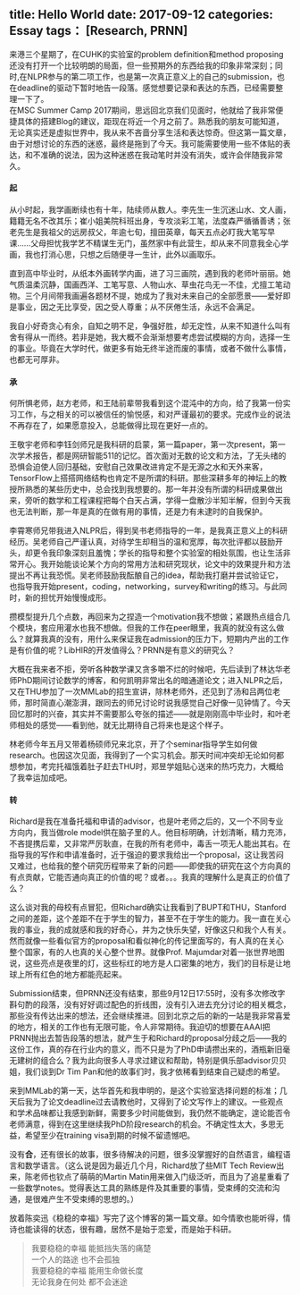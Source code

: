 title: Hello World
date: 2017-09-12
categories: Essay
tags： [Research, PRNN]
---
来港三个星期了，在CUHK的实验室的problem definition和method proposing还没有打开一个比较明朗的局面，但一些预期外的东西给我的印象非常深刻；同时,在NLPR参与的第二项工作，也是第一次真正意义上的自己的submission，也在deadline的驱动下暂时地告一段落。感觉想要记录和表达的东西，已经需要整理一下了。  
在MSC Summer Camp 2017期间，思远回北京我们见面时，他就给了我非常便捷具体的搭建Blog的建议，距现在将近一个月之前了。熟悉我的朋友可能知道，无论真实还是虚拟世界中，我从来不吝啬分享生活和表达惊奇。但这第一篇文章，由于对想讨论的东西的迷惑，最终是拖到了今天。我可能需要使用一些不体贴的表达，和不准确的说法，因为这种迷惑在我动笔时并没有消失，或许会伴随我非常久。

#### 起

从小时起，我学画断续也有十年，陆续师从数人。李先生一生沉迷山水、文人画，籍籍无名不改其乐；崔小姐美院科班出身，专攻淡彩工笔，法度森严循循善诱；张老先生是我祖父的远房叔父，年逾七旬，擅田英章，每天五点必盯我大笔写早课……父母担忧我学艺不精谋生无门，虽然家中有此营生，却从来不同意我全心学画，我也打消心思，只想之后随便寻一生计，此外以画取乐。

直到高中毕业时，从纸本外画转学内画，进了习三画院，遇到我的老师叶丽丽。她气质温柔沉静，国画西洋、工笔写意、人物山水、草虫花鸟无一不佳，尤擅工笔动物。三个月间带我画遍各题材不提，她成为了我对未来自己的全部愿景——爱好即是事业，因之无比享受，因之受人尊重；从不厌倦生活，永远不会满足。

我自小好奇贪心有余，自知之明不足，争强好胜，却无定性，从来不知道什么叫有舍有得从一而终。若非是她，我大概不会渐渐想要考虑尝试模糊的方向，选择一生的事业。毕竟在大学时代，做更多有始无终半途而废的事情，或者不做什么事情，也都无可厚非。

#### 承

何所惧老师，赵方老师，和王陆前辈带我看到这个混沌中的方向，给了我第一份实习工作，与之相关的可以被信任的愉悦感，和对严谨最初的要求。完成作业的说法不再存在了，如果愿意投入，总能做得比现在更好一点的。

王敬宇老师和李钰剑师兄是我科研的启蒙，第一篇paper，第一次present，第一次学术报告，都是网研智能511的记忆。首次面对无数的论文和方法，了无头绪的恐惧会迫使人回归基础，安慰自己效果改进肯定不是无源之水和天外来客，TensorFlow上搭搭网络结构也肯定不是所谓的科研。那些深耕多年的神坛上的教授所熟悉的某些历史中，总会找到我想要的。那一年并没有所谓的科研成果做出来，旁听的数学和工程课程把每个白天占满，学得一盘散沙半知半解，但到今天我也无法判断，那一年是真的在做有用的事情，还是力有未逮时的自我保护。

李霄寒师兄带我进入NLPR后，得到吴书老师指导的一年，是我真正意义上的科研经历。吴老师自己严谨认真，对待学生却相当的温和宽厚，每次批评都以鼓励开头，却更令我印象深刻且羞愧；学长的指导和整个实验室的相处氛围，也让生活非常开心。我开始能谈论某个方向的常用方法和研究现状，论文中的效果提升和方法提出不再让我恐慌。吴老师鼓励我酝酿自己的idea，帮助我打磨并尝试验证它，也指导我开始present，coding，networking，survey和writing的练习。与此同时，新的担忧开始慢慢成形。

攒模型提升几个点数，再回来为之捏造一个motivation我不想做；紧跟热点组合几个模块，套应用灌水也我不想做。但我的工作在peer眼里，我真的就没有这么做么？就算我真的没有，用什么来保证我在admission的压力下，短期内产出的工作是有价值的呢？LibHIR的开发值得么？PRNN是有意义的研究么？

大概在我来者不拒，旁听各种数学课又贪多嚼不烂的时候吧，先后读到了林达华老师PhD期间讨论数学的博客，和何凯明非常出名的暗通道论文；进入NLPR之后，又在THU参加了一次MMLab的招生宣讲，除林老师外，还见到了汤和吕两位老师，那时简直心潮澎湃，跟同去的师兄讨论时说我感觉自己好像一见钟情了。今天回忆那时的兴奋，其实并不需要那么夸张的描述——就是刚刚高中毕业时，和叶老师相处的感觉——看到他，就无比期待自己将来也是这个样子。  

林老师今年五月又带着杨硕师兄来北京，开了个seminar指导学生如何做research。也因这次见面，我得到了一个实习机会。那天时间冲突却无论如何都想参加，考完托福饿着肚子赶去THU时，郑昱学姐贴心送来的热巧克力，大概给了我幸运加成吧。

#### 转

Richard是我在准备托福和申请的advisor，也是叶老师之后的，又一个不同专业方向内，我当做role model供在脑子里的人。他目标明确，计划清晰，精力充沛，不吝提携后辈，又非常严厉耿直，在我的所有老师中，毒舌一项无人能出其右。在指导我的写作和申请准备时，近于强迫的要求我给出一个proposal，这让我苦闷又难过，也给我的整个研究历程带来了新的问题——即使我的研究在这个方向真的有点贡献，它能否通向真正的价值的呢？或者。。。我真的理解什么是真正的价值了么？

这么谈对我的母校有点冒犯，但Richard确实让我看到了BUPT和THU，Stanford之间的差距，这个差距不在于学生的智力，甚至不在于学生的能力。我一直在关心我的事业，我的成就感和我的好奇心，并为之快乐失望，好像这只和我个人有关。然而就像一些看似官方的proposal和看似神化的传记里面写的，有人真的在关心整个国家，有的人也真的关心整个世界。就像Prof. Majumdar对着一张世界地图说，这些亮点是夜里的灯，这些标红的地方是人口密集的地方，我们的目标是让地球上所有红色的地方都能亮起来。

Submission结束，但PRNN还没有结束，那些9月12日17:55时，没有多次修改字斟句酌的段落，没有好好调过配色的折线图，没有引入进去充分讨论的相关概念，那些没有传达出来的想法，还会继续推进。回到北京之后的新的一站是我非常喜爱的地方，相关的工作也有无限可能，令人非常期待。我迫切的想要在AAAI把PRNN抛出去暂告段落的想法，就产生于和Richard的proposal分歧之后——我的这份工作，真的存在行业内的意义，而不只是为了PhD申请攒出来的，酒瓶新旧毫无建树的组合么？我为此向很多人寻求过建议和帮助，特别是俱乐部advisor贝贝姐，我们谈到Dr Tim Pan和他的故事们时，我才依稀看到结束自己疑虑的希望。

来到MMLab的第一天，达华首先和我申明的，是这个实验室选择问题的标准；几天后我为了论文deadline过去请教他时，又得到了论文写作上的建议。一些观点和学术品味都让我感到新鲜，需要多少时间能做到，我仍然不能确定，遑论能否令老师满意，得到在这里继续我PhD阶段research的机会。不确定性太大，多思无益，希望至少在training visa到期的时候不留遗憾吧。

没有**合**，还有很长的故事，很多待解决的问题，很多没掌握好的自然语言，编程语言和数学语言。（这么说是因为最近几个月，Richard放了些MIT Tech Review出来，陈老师也钦点了萌萌的Martin Matin用来做入门级泛听，而且为了追星重看了一些数学notes。觉得表达工具的熟练是件及其重要的事情，受束缚的交流和沟通，是很难产生不受束缚的思想的。）

放着陈奕迅《稳稳的幸福》写完了这个博客的第一篇文章。如今情歌也能听得，情诗也能读得的状态，很有趣，居然不是始于恋爱，而是始于科研。

> 我要稳稳的幸福 能抵挡失落的痛楚  
> 一个人的路途 也不会孤独  
> 我要稳稳的幸福 能用生命做长度  
> 无论我身在何处 都不会迷途
